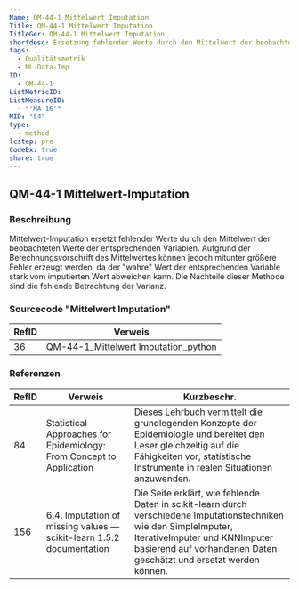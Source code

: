```yaml
---
Name: QM-44-1 Mittelwert Imputation
Title: QM-44-1 Mittelwert Imputation
TitleGer: QM-44-1 Mittelwert Imputation
shortdesc: Ersetzung fehlender Werte durch den Mittelwert der beobachteten Werte der entsprechenden Variablen.
tags:
  - Qualitätsmetrik
  - ML-Data-Imp
ID:
  - QM-44-1
ListMetricID: 
ListMeasureID:
  - "'MA-16'"
MID: "54"
type:
  - method
lcstep: pre
CodeEx: true
share: true
---
```

## QM-44-1 Mittelwert-Imputation

### Beschreibung

Mittelwert-Imputation ersetzt fehlender Werte durch den Mittelwert der beobachteten Werte der entsprechenden Variablen. Aufgrund der Berechnungsvorschrift des Mittelwertes können jedoch mitunter größere Fehler erzeugt werden, da der "wahre" Wert der entsprechenden Variable stark vom imputierten Wert abweichen kann. Die Nachteile dieser Methode sind die fehlende Betrachtung der Varianz. 


### Sourcecode "Mittelwert Imputation"

| RefID | Verweis                              |
| ----- | ------------------------------------ |
| 36    | QM-44-1_Mittelwert Imputation_python |


### Referenzen

| RefID | Verweis                                                                | Kurzbeschr.                                                                                                                                                                                                               |
| ----- | ---------------------------------------------------------------------- | ------------------------------------------------------------------------------------------------------------------------------------------------------------------------------------------------------------------------- |
| 84    |  Statistical Approaches for Epidemiology: From Concept to Application  | Dieses Lehrbuch vermittelt die grundlegenden Konzepte der Epidemiologie und bereitet den Leser gleichzeitig auf die Fähigkeiten vor, statistische Instrumente in realen Situationen anzuwenden.                           |
| 156   |  6.4. Imputation of missing values — scikit-learn 1.5.2 documentation  | Die Seite erklärt, wie fehlende Daten in scikit-learn durch verschiedene Imputationstechniken wie den SimpleImputer, IterativeImputer und KNNImputer basierend auf vorhandenen Daten geschätzt und ersetzt werden können. |
